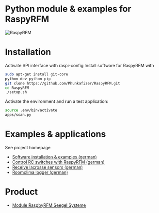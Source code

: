 # Python module & examples for RaspyRFM
![RaspyRFM](img/raspberry-rfm69-ii_6_z4.jpg?raw=true "RasyRFM")

# Installation
Activate SPI interface with raspi-config
Install software for RaspyRFM with
```sh
sudo apt-get install git-core 
python-dev python-pip
git clone https://github.com/Phunkafizer/RaspyRFM.git
cd RaspyRFM
./setup.sh
```

Activate the environment and run a test application:
```sh
source .env/bin/activate
apps/scan.py
```
# Examples & applications
See project homepage
* [Software installation & examples (german)](http://www.seegel-systeme.de/2015/09/02/ein-funkmodul-fuer-den-raspberry-raspyrfm/)
* [Control RC switches with RaspyRFM (german)](https://www.seegel-systeme.de/2015/09/05/funksteckdosen-mit-dem-raspberry-pi-steuern/)
* [Receive lacrosse sensors (german)](http://www.seegel-systeme.de/2015/02/07/funkthermometer/)
* [Roomclima logger (german)](https://www.seegel-systeme.de/2021/01/11/raumklima-mit-dem-raspberry-pi-ueberwachen-oder-wann-lueften/)

# Product
* [Module RaspbyRFM Seegel Systeme](http://www.seegel-systeme.de/produkt/raspyrfm-ii/)
